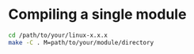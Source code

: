 # Compiling a single module
```bash
cd /path/to/your/linux-x.x.x
make -C . M=path/to/your/module/directory
```
